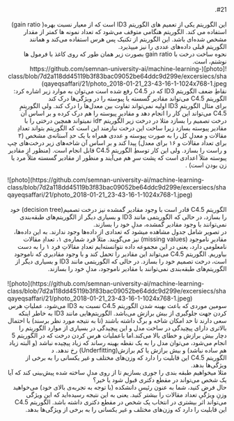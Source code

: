 <div dir="rtl">
#21. 
<br/> 
<br/> 
این الگوریتم یکی از تعمیم های الگوریتم ID3 است که از معیار نسبت بهره( gain ratio) استفاده می­ کند. الگوریتم هنگامی متوقف می‌شود که تعداد نمونه ها کمتر از مقدار مشخص شده‌ای باشد. این الگوریتم از تکنیک پس هرس استفاده می‌کند و همانند الگوریتم قبلی داده‌های عددی را نیز می­پذیرد.
<br/>
 نحوه ساخت درخت با  gain ratio بصورت زیر همان طور که روی کاغذ با فرمول ها نوشتم، است.
 
 <br/>
![photo](https://github.com/semnan-university-ai/machine-learning-class/blob/7d2a118dd45119b3f83bac09052be64ddc9d299e/excersiecs/shaqayeqsaffari/21/photo_2018-01-21_23-43-16-1-1024x768-1.jpeg) 
 
<br/>
 نقاطِ ضعف الگوریتم ID3  که در C4.5  رفع شده است می‌توان به موارد زیر اشاره کرد:
<br/>
الگوریتم C4.5    می‌تواند مقادیر گسسته یا پیوسته را در ویژگی‌ها درک کند
<br/>
برای مثال  الگوریتمِ ID3 اولیه نمی‌تواند تفاوت بین معدل‌ها را درک کند. ولی الگوریتمِ C4.5 می‌تواند این کار را انجام دهد و مقادیرِ پیوسته را هم درک کرده و بر اساس آن درخت تصمیم را بسازد مثلا در درخت زیر الگوریتم id۳ نمیتواند همچین درختی را با مقادیر پیوسته بسازد زیرا ساخت این درخت نبازمند این است که الگوریتم بتواند تعدادِ مقالات و معدلِ کل را به صورت پیوسته و عددی همراه با یک حدِ آستانه‌ی مشخص (۲ برای تعداد مقالات و ۱۶ برای معدل) پیدا کند و بر اساس آن شاخه‌های زیر درخت‌های چپ و راست را بسازد. ولی این کار توسطِ الگوریتم C4.5 قابل انجام است. (منظور از مقادیر پیوسته مثلاً اعدادی است که پشت سرِ هم می‌آیند و منظور از مقادیر گسسته مثلاً مرد یا زن بودن است) . 
<br/>
 </div>
<br/>
![photo](https://github.com/semnan-university-ai/machine-learning-class/blob/7d2a118dd45119b3f83bac09052be64ddc9d299e/excersiecs/shaqayeqsaffari/21/photo_2018-01-21_23-43-16-1-1024x768-1.jpeg)
<br/>
<div dir="rtl">
<br/>
الگوریتم C4.5   قادر است با وجود مقادیر گمشده نیز درخت تصمیم(decision tree) خود را بسازد، در حالی که الگوریتمی مانند ID3 و بسیاری دیگر از الگوریتم‌های طبقه‌بندی نمی‌توانند با وجود مقادیر گمشده، مدلِ خود را بسازند.
<br/>
در تصویر شامل جدول مشاهده میشود که تعدادی از داده‌ها وجود ندارند. به این داده‌ها، مقادیرِ ناموجود (missing values) نیز می‌گویند. مثلاً فرد شماره‌ی ۱، تعدادِ مقالات نامعلومی دارد، یعنی در این مجموعه داده نتوانسته‌ایم تعدادِ مقالاتِ فرد ۱ را به دست بیاوریم. الگوریتم C4.5 می‌تواند این مقادیر را تحمل کند و با وجود مقادیری که ناموجود است، درخت تصمیم خود را بسازد. در حالی که الگوریتمی مانند ID3 و بسیاری دیگر از الگوریتم‌های طبقه‌بندی نمی‌توانند با مقادیر ناموجود، مدلِ خود را بسازند.
 <br/>
 </div>
   <br/>
![photo](https://github.com/semnan-university-ai/machine-learning-class/blob/7d2a118dd45119b3f83bac09052be64ddc9d299e/excersiecs/shaqayeqsaffari/21/photo_2018-01-21_23-43-16-1-1024x768-1.jpeg)
<br/>
<div dir="rtl">
سومین موردی که باعث بهینه شدن الگوریتم  C4.5  نسبت به ID3  می‌شود، عملیاتِ هرس کردن جهت جلوگیری از بیش برازش می‌باشد. الگوریتم‌هایی مانند ID3  به خاطر اینکه سعی دارند تا حد امکان شاخه و برگ داشته باشند (تا به نتیجه مورد نظر برسند) با احتمال بالاتری دارای پیچیدگی در ساخت مدل و این پیچیدگی در بسیاری از موارد الگوریتم را دچار بیش برازش و خطای بالا می‌کند.اما باعملیات هرس کردن درخت که در الگوریتم 5  انجام می‌شود، می‌توان مدل را به یک نقطه بهینه رساند که زیاد پیچیده نباشد (و البته زیاد هم ساده نباشد) و  بیش برازش یا کم برازش(Underfitting) رخ ندهد.
د<br/>
الگوریتم C4.5 این قابلیت را دارد که وزن‌های مختلف و غیر یکسانی را به برخی از ویژگی‌ها بدهد.
<br/>
مثلا میخواهیم طبقه بندی را جوری بسازیم تا از روی مدلِ ساخته شده پیش‌بینی کند که آیا یک شخص می‌تواند در مقطع دکتری قبول شود یا خیر؟
<br/>
حال فرض کنید، شما به عنون رئیسِ دانشکده (با توجه به تجربه‌ی بالای خود) می‌خواهید وزنِ ویژگیِ تعداد مقالات را بیشتر کنید. یعنی به این نتیجه رسیده‌اید که این ویژگی می‌تواند اثر بیشتری در انتخاب یک شخص در مقطع دکتری داشته باشد. الگوریتم C4.5 این قابلیت را دارد که وزن‌های مختلف و غیر یکسانی را به برخی از ویژگی‌ها بدهد. 
<br/> 
<br/> 

<br/>

</div>
